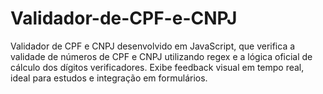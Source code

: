 # Validador-de-CPF-e-CNPJ
Validador de CPF e CNPJ desenvolvido em JavaScript, que verifica a validade de números de CPF e CNPJ utilizando regex e a lógica oficial de cálculo dos dígitos verificadores. Exibe feedback visual em tempo real, ideal para estudos e integração em formulários.
